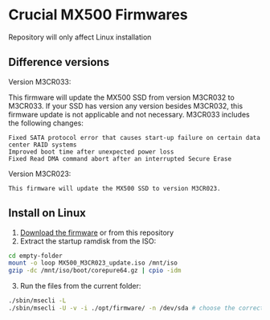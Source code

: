 # Crucial MX500 Firmwares
Repository will only affect Linux installation

## Difference versions

Version M3CR033:

This firmware will update the MX500 SSD from version M3CR032 to M3CR033. If your SSD has version any version besides M3CR032, this firmware update is not applicable and not necessary. M3CR033 includes the following changes:

    Fixed SATA protocol error that causes start-up failure on certain data center RAID systems
    Improved boot time after unexpected power loss
    Fixed Read DMA command abort after an interrupted Secure Erase

Version M3CR023:

    This firmware will update the MX500 SSD to version M3CR023.

## Install on Linux

 1. [Download the firmware](https://www.crucial.com/support/ssd-support/mx500-support) or from this repository
 2. Extract the startup ramdisk from the ISO:

```bash
cd empty-folder
mount -o loop MX500_M3CR023_update.iso /mnt/iso
gzip -dc /mnt/iso/boot/corepure64.gz | cpio -idm
```
 3. Run the files from the current folder:

```bash
./sbin/msecli -L
./sbin/msecli -U -v -i ./opt/firmware/ -n /dev/sda # choose the correct drive
```
